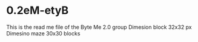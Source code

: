 # 0.2eM-etyB
This is the read me file of the Byte Me 2.0 group
Dimesion block 32x32 px
Dimesino maze 30x30 blocks
